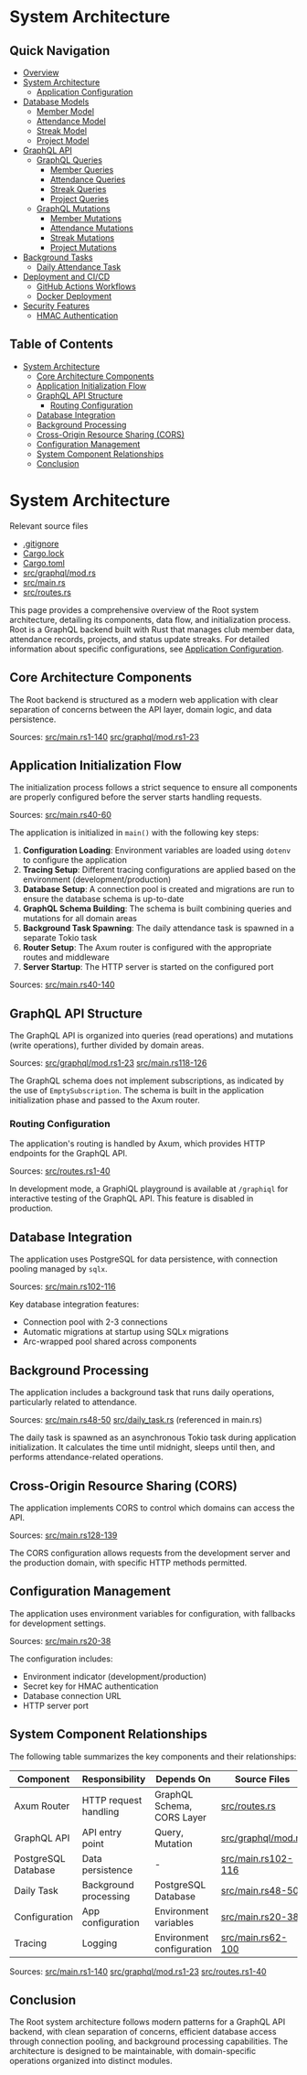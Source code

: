 # System Architecture

## Quick Navigation

- [Overview](1-overview.md)
- [System Architecture](2-system-architecture.md)
  - [Application Configuration](2.1-application-configuration.md)
- [Database Models](3-database-models.md)
  - [Member Model](3.1-member-model.md)
  - [Attendance Model](3.2-attendance-model.md)
  - [Streak Model](3.3-streak-model.md)
  - [Project Model](3.4-project-model.md)
- [GraphQL API](4-graphql-api.md)
  - [GraphQL Queries](4.1-graphql-queries.md)
    - [Member Queries](4.1.1-member-queries.md)
    - [Attendance Queries](4.1.2-attendance-queries.md)
    - [Streak Queries](4.1.3-streak-queries.md)
    - [Project Queries](4.1.4-project-queries.md)
  - [GraphQL Mutations](4.2-graphql-mutations.md)
    - [Member Mutations](4.2.1-member-mutations.md)
    - [Attendance Mutations](4.2.2-attendance-mutations.md)
    - [Streak Mutations](4.2.3-streak-mutations.md)
    - [Project Mutations](4.2.4-project-mutations.md)
- [Background Tasks](5-background-tasks.md)
  - [Daily Attendance Task](5.1-daily-attendance-task.md)
- [Deployment and CI/CD](6-deployment-and-cicd.md)
  - [GitHub Actions Workflows](6.1-github-actions-workflows.md)
  - [Docker Deployment](6.2-docker-deployment.md)
- [Security Features](7-security-features.md)
  - [HMAC Authentication](7.1-hmac-authentication.md)

## Table of Contents

- [System Architecture](#system-architecture)
  - [Core Architecture Components](#core-architecture-components)
  - [Application Initialization Flow](#application-initialization-flow)
  - [GraphQL API Structure](#graphql-api-structure)
    - [Routing Configuration](#routing-configuration)
  - [Database Integration](#database-integration)
  - [Background Processing](#background-processing)
  - [Cross-Origin Resource Sharing (CORS)](#cross-origin-resource-sharing-cors)
  - [Configuration Management](#configuration-management)
  - [System Component Relationships](#system-component-relationships)
  - [Conclusion](#conclusion)

# System Architecture

Relevant source files

* [.gitignore](https://github.com/amfoss/root/blob/2b58803d/.gitignore)
* [Cargo.lock](https://github.com/amfoss/root/blob/2b58803d/Cargo.lock)
* [Cargo.toml](https://github.com/amfoss/root/blob/2b58803d/Cargo.toml)
* [src/graphql/mod.rs](https://github.com/amfoss/root/blob/2b58803d/src/graphql/mod.rs)
* [src/main.rs](https://github.com/amfoss/root/blob/2b58803d/src/main.rs)
* [src/routes.rs](https://github.com/amfoss/root/blob/2b58803d/src/routes.rs)

This page provides a comprehensive overview of the Root system architecture, detailing its components, data flow, and initialization process. Root is a GraphQL backend built with Rust that manages club member data, attendance records, projects, and status update streaks. For detailed information about specific configurations, see [Application Configuration](/amfoss/root/2.1-application-configuration).

## Core Architecture Components

The Root backend is structured as a modern web application with clear separation of concerns between the API layer, domain logic, and data persistence.

Sources: [src/main.rs1-140](https://github.com/amfoss/root/blob/2b58803d/src/main.rs#L1-L140) [src/graphql/mod.rs1-23](https://github.com/amfoss/root/blob/2b58803d/src/graphql/mod.rs#L1-L23)

## Application Initialization Flow

The initialization process follows a strict sequence to ensure all components are properly configured before the server starts handling requests.

Sources: [src/main.rs40-60](https://github.com/amfoss/root/blob/2b58803d/src/main.rs#L40-L60)

The application is initialized in `main()` with the following key steps:

1. **Configuration Loading**: Environment variables are loaded using `dotenv` to configure the application
2. **Tracing Setup**: Different tracing configurations are applied based on the environment (development/production)
3. **Database Setup**: A connection pool is created and migrations are run to ensure the database schema is up-to-date
4. **GraphQL Schema Building**: The schema is built combining queries and mutations for all domain areas
5. **Background Task Spawning**: The daily attendance task is spawned in a separate Tokio task
6. **Router Setup**: The Axum router is configured with the appropriate routes and middleware
7. **Server Startup**: The HTTP server is started on the configured port

Sources: [src/main.rs40-140](https://github.com/amfoss/root/blob/2b58803d/src/main.rs#L40-L140)

## GraphQL API Structure

The GraphQL API is organized into queries (read operations) and mutations (write operations), further divided by domain areas.

Sources: [src/graphql/mod.rs1-23](https://github.com/amfoss/root/blob/2b58803d/src/graphql/mod.rs#L1-L23) [src/main.rs118-126](https://github.com/amfoss/root/blob/2b58803d/src/main.rs#L118-L126)

The GraphQL schema does not implement subscriptions, as indicated by the use of `EmptySubscription`. The schema is built in the application initialization phase and passed to the Axum router.

### Routing Configuration

The application's routing is handled by Axum, which provides HTTP endpoints for the GraphQL API.

Sources: [src/routes.rs1-40](https://github.com/amfoss/root/blob/2b58803d/src/routes.rs#L1-L40)

In development mode, a GraphiQL playground is available at `/graphiql` for interactive testing of the GraphQL API. This feature is disabled in production.

## Database Integration

The application uses PostgreSQL for data persistence, with connection pooling managed by `sqlx`.

Sources: [src/main.rs102-116](https://github.com/amfoss/root/blob/2b58803d/src/main.rs#L102-L116)

Key database integration features:

* Connection pool with 2-3 connections
* Automatic migrations at startup using SQLx migrations
* Arc-wrapped pool shared across components

## Background Processing

The application includes a background task that runs daily operations, particularly related to attendance.

Sources: [src/main.rs48-50](https://github.com/amfoss/root/blob/2b58803d/src/main.rs#L48-L50) [src/daily\_task.rs](https://github.com/amfoss/root/blob/2b58803d/src/daily_task.rs) (referenced in main.rs)

The daily task is spawned as an asynchronous Tokio task during application initialization. It calculates the time until midnight, sleeps until then, and performs attendance-related operations.

## Cross-Origin Resource Sharing (CORS)

The application implements CORS to control which domains can access the API.

Sources: [src/main.rs128-139](https://github.com/amfoss/root/blob/2b58803d/src/main.rs#L128-L139)

The CORS configuration allows requests from the development server and the production domain, with specific HTTP methods permitted.

## Configuration Management

The application uses environment variables for configuration, with fallbacks for development settings.

Sources: [src/main.rs20-38](https://github.com/amfoss/root/blob/2b58803d/src/main.rs#L20-L38)

The configuration includes:

* Environment indicator (development/production)
* Secret key for HMAC authentication
* Database connection URL
* HTTP server port

## System Component Relationships

The following table summarizes the key components and their relationships:

| Component | Responsibility | Depends On | Source Files |
| --- | --- | --- | --- |
| Axum Router | HTTP request handling | GraphQL Schema, CORS Layer | [src/routes.rs](https://github.com/amfoss/root/blob/2b58803d/src/routes.rs) |
| GraphQL API | API entry point | Query, Mutation | [src/graphql/mod.rs](https://github.com/amfoss/root/blob/2b58803d/src/graphql/mod.rs) |
| PostgreSQL Database | Data persistence | - | [src/main.rs102-116](https://github.com/amfoss/root/blob/2b58803d/src/main.rs#L102-L116) |
| Daily Task | Background processing | PostgreSQL Database | [src/main.rs48-50](https://github.com/amfoss/root/blob/2b58803d/src/main.rs#L48-L50) |
| Configuration | App configuration | Environment variables | [src/main.rs20-38](https://github.com/amfoss/root/blob/2b58803d/src/main.rs#L20-L38) |
| Tracing | Logging | Environment configuration | [src/main.rs62-100](https://github.com/amfoss/root/blob/2b58803d/src/main.rs#L62-L100) |

Sources: [src/main.rs1-140](https://github.com/amfoss/root/blob/2b58803d/src/main.rs#L1-L140) [src/graphql/mod.rs1-23](https://github.com/amfoss/root/blob/2b58803d/src/graphql/mod.rs#L1-L23) [src/routes.rs1-40](https://github.com/amfoss/root/blob/2b58803d/src/routes.rs#L1-L40)

## Conclusion

The Root system architecture follows modern patterns for a GraphQL API backend, with clean separation of concerns, efficient database access through connection pooling, and background processing capabilities. The architecture is designed to be maintainable, with domain-specific operations organized into distinct modules.